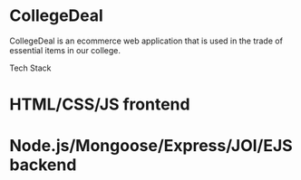 # CollegeDeal
CollegeDeal is an ecommerce web application that is used in the trade of essential items in our college.

Tech Stack

# HTML/CSS/JS frontend
# Node.js/Mongoose/Express/JOI/EJS backend


